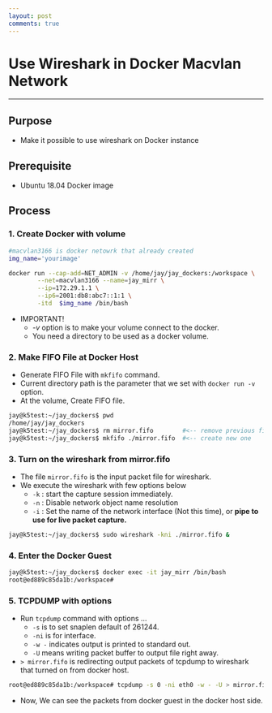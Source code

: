 ```yaml
---
layout: post
comments: true
---
```


# Use Wireshark in Docker Macvlan Network

---

## Purpose

* Make it possible to use wireshark on Docker instance

## Prerequisite

* Ubuntu 18.04 Docker image

## Process

### 1. Create Docker with volume

~~~bash
#macvlan3166 is docker netowrk that already created
img_name='yourimage'

docker run --cap-add=NET_ADMIN -v /home/jay/jay_dockers:/workspace \
        --net=macvlan3166 --name=jay_mirr \
        --ip=172.29.1.1 \
        --ip6=2001:db8:abc7::1:1 \
        -itd  $img_name /bin/bash
~~~

* IMPORTANT!
	* *-v* option is to make your volume connect to the docker.
	* You need a directory to be used as a docker volume.

### 2. Make FIFO File at Docker Host

* Generate FIFO File with `mkfifo` command.
* Current directory path is the parameter that we set with `docker run -v` option.
* At the volume, Create FIFO file.

~~~bash
jay@k5test:~/jay_dockers$ pwd
/home/jay/jay_dockers
jay@k5test:~/jay_dockers$ rm mirror.fifo		#<-- remove previous fifo file
jay@k5test:~/jay_dockers$ mkfifo ./mirror.fifo	#<-- create new one
~~~

### 3. Turn on the wireshark from mirror.fifo

* The file `mirror.fifo` is the input packet file for wireshark.
* We execute the wireshark with few options below
	* `-k` : start the capture session immediately.
	* `-n` : Disable network object name resolution
	* `-i` : Set the name of the network interface (Not this time), or **pipe to use for live packet  capture.**

~~~bash
jay@k5test:~/jay_dockers$ sudo wireshark -kni ./mirror.fifo &
~~~


### 4. Enter the Docker Guest

~~~bash
jay@k5test:~/jay_dockers$ docker exec -it jay_mirr /bin/bash
root@ed889c85da1b:/workspace# 
~~~


### 5. TCPDUMP with options

* Run `tcpdump` command with options ...
	* `-s` is to set snaplen default of 261244.
	* `-ni` is for interface.
	* `-w -` indicates output is printed to standard out.
	* `-U` means writing packet buffer to output file right away.
* `> mirror.fifo` is redirecting output packets of tcpdump to wireshark that turned on from docker host.

~~~bash
root@ed889c85da1b:/workspace# tcpdump -s 0 -ni eth0 -w - -U > mirror.fifo
~~~

* Now, We can see the packets from docker guest in the docker host side.


